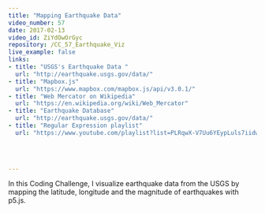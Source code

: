 ```yaml
---
title: "Mapping Earthquake Data"
video_number: 57
date: 2017-02-13
video_id: ZiYdOwOrGyc
repository: /CC_57_Earthquake_Viz
live_example: false
links:
- title: "USGS's Earthquake Data "  
  url: "http://earthquake.usgs.gov/data/"
- title: "Mapbox.js"  
  url: "https://www.mapbox.com/mapbox.js/api/v3.0.1/"
- title: "Web Mercator on Wikipedia"  
  url: "https://en.wikipedia.org/wiki/Web_Mercator"
- title: "Earthquake Database"  
  url: "http://earthquake.usgs.gov/data/"
- title: "Regular Expression playlist"  
  url: "https://www.youtube.com/playlist?list=PLRqwX-V7Uu6YEypLuls7iidwHMdCM6o2w"
  


  
---
```


In this Coding Challenge, I visualize earthquake data from the USGS by mapping the latitude, longitude and the magnitude of earthquakes with p5.js.

